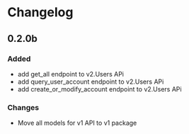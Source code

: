 # Changelog

## 0.2.0b

### Added
- add get_all endpoint to v2.Users APi
- add query_user_account endpoint to v2.Users APi
- add create_or_modify_account endpoint to v2.Users APi
### Changes
 - Move all models for v1 API to v1 package